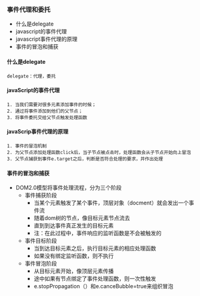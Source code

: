 ### 事件代理和委托
+ 什么是delegate
+ javascript的事件代理
+ javascript事件代理的原理
+ 事件的冒泡和捕获

#### 什么是delegate
```
delegate：代理，委托
```

#### javaScript的事件代理
```
1. 当我们需要对很多元素添加事件的时候；
2. 通过将事件添加到他们的父节点；
3. 将事件委托交给父节点触发处理函数
```

#### javaScrip事件代理的原理
```
1. 事件的冒泡机制
2. 为父节点添加处理函数click后，当子节点被点击时，处理函数会从子节点开始向上冒泡
3. 父节点捕获到事件e.target之后，判断是否符合处理的要求，并作出处理
```

#### 事件的冒泡和捕获

+ DOM2.0模型将事件处理流程，分为三个阶段
	- 事件捕获阶段
		* 当某个元素触发了某个事件，顶层对象（docment）就会发出一个事件流
		* 随着dom树的节点，像目标元素节点流去
		* 直到到达事件真正发生的目标元素
		* 注：在此过程中，事件响应的监听函数是不会被触发的
	- 事件目标阶段
		* 当到达目标元素之后，执行目标元素的相应处理函数
		* 如果没有绑定监听函数，则不执行
	- 事件冒泡阶段
		* 从目标元素开始，像顶层元素传播
		* 途中如果有节点绑定了事件处理函数，则一次性触发
		* e.stopPropagation（）和e.canceBubble=true来组织冒泡
